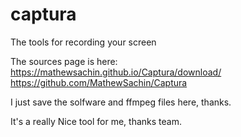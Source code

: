 # captura
The tools for recording your screen

The sources page is here: https://mathewsachin.github.io/Captura/download/
https://github.com/MathewSachin/Captura

I just save the solfware and ffmpeg files here, thanks. 

It's a really Nice tool for me, thanks team. 
